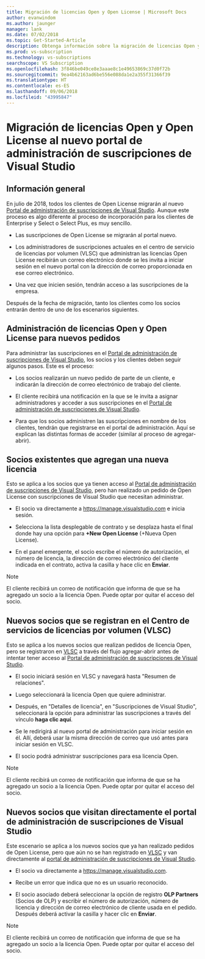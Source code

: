 ```yaml
---
title: Migración de licencias Open y Open License | Microsoft Docs
author: evanwindom
ms.author: jaunger
manager: lank
ms.date: 07/02/2018
ms.topic: Get-Started-Article
description: Obtenga información sobre la migración de licencias Open y Open License al portal de administración de suscripciones de Visual Studio.
ms.prod: vs-subscription
ms.technology: vs-subscriptions
searchscope: VS Subscription
ms.openlocfilehash: 3f846be049ce8e3aaae8c1e49653869c37d0f72b
ms.sourcegitcommit: 9ea4b62163ad6be556e088da1e2a355f31366f39
ms.translationtype: HT
ms.contentlocale: es-ES
ms.lasthandoff: 09/06/2018
ms.locfileid: "43995847"
---
```

# <a name="open-and-open-license-migration-to-the-new-visual-studio-subscriptions-administration-portal"></a>Migración de licencias Open y Open License al nuevo portal de administración de suscripciones de Visual Studio

## <a name="overview"></a>Información general

En julio de 2018, todos los clientes de Open License migrarán al nuevo [Portal de administración de suscripciones de Visual Studio](https://manage.visualstudio.com). Aunque este proceso es algo diferente al proceso de incorporación para los clientes de Enterprise y Select o Select Plus, es muy sencillo.

- Las suscripciones de Open License se migrarán al portal nuevo.

- Los administradores de suscripciones actuales en el centro de servicio de licencias por volumen (VLSC) que administran las licencias Open License recibirán un correo electrónico donde se les invita a iniciar sesión en el nuevo portal con la dirección de correo proporcionada en ese correo electrónico.

- Una vez que inicien sesión, tendrán acceso a las suscripciones de la empresa.

Después de la fecha de migración, tanto los clientes como los socios entrarán dentro de uno de los escenarios siguientes. 

## <a name="open-and-open-license-management-for-new-orders"></a>Administración de licencias Open y Open License para nuevos pedidos

Para administrar las suscripciones en el [Portal de administración de suscripciones de Visual Studio](https://manage.visualstudio.com), los socios y los clientes deben seguir algunos pasos. Este es el proceso: 

- Los socios realizarán un nuevo pedido de parte de un cliente, e indicarán la dirección de correo electrónico de trabajo del cliente.

- El cliente recibirá una notificación en la que se le invita a asignar administradores y acceder a sus suscripciones en el [Portal de administración de suscripciones de Visual Studio](https://manage.visualstudio.com).

- Para que los socios administren las suscripciones en nombre de los clientes, tendrán que registrarse en el portal de administración. Aquí se explican las distintas formas de acceder (similar al proceso de agregar-abrir). 


## <a name="existing-partners-adding-a-new-license"></a>Socios existentes que agregan una nueva licencia

Esto se aplica a los socios que ya tienen acceso al [Portal de administración de suscripciones de Visual Studio](https://manage.visualstudio.com), pero han realizado un pedido de Open License con suscripciones de Visual Studio que necesitan administrar. 

- El socio va directamente a https://manage.visualstudio.com e inicia sesión.

- Selecciona la lista desplegable de contrato y se desplaza hasta el final donde hay una opción para **+New Open License** (+Nueva Open License).

- En el panel emergente, el socio escribe el número de autorización, el número de licencia, la dirección de correo electrónico del cliente indicada en el contrato, activa la casilla y hace clic en **Enviar**.


> [!NOTE]
> El cliente recibirá un correo de notificación que informa de que se ha agregado un socio a la licencia Open. Puede optar por quitar el acceso del socio.

## <a name="new-partners-who-register-on-the-volume-licensing-service-center-vlsc"></a>Nuevos socios que se registran en el Centro de servicios de licencias por volumen (VLSC)

Esto se aplica a los nuevos socios que realizan pedidos de licencia Open, pero se registraron en [VLSC](https://www.microsoft.com/Licensing/servicecenter/default.aspx) a través del flujo agregar-abrir antes de intentar tener acceso al [Portal de administración de suscripciones de Visual Studio](https://manage.visualstudio.com). 

- El socio iniciará sesión en VLSC y navegará hasta "Resumen de relaciones". 

- Luego seleccionará la licencia Open que quiere administrar.

- Después, en "Detalles de licencia", en "Suscripciones de Visual Studio", seleccionará la opción para administrar las suscripciones a través del vínculo **haga clic aquí**.

- Se le redirigirá al nuevo portal de administración para iniciar sesión en él. Allí, deberá usar la misma dirección de correo que usó antes para iniciar sesión en VLSC.

- El socio podrá administrar suscripciones para esa licencia Open.


> [!NOTE]
> El cliente recibirá un correo de notificación que informa de que se ha agregado un socio a la licencia Open. Puede optar por quitar el acceso del socio.

## <a name="new-partners-visiting-the-visual-studio-subscriptions-administration-portal--directly"></a>Nuevos socios que visitan directamente el portal de administración de suscripciones de Visual Studio

Este escenario se aplica a los nuevos socios que ya han realizado pedidos de Open License, pero que aún no se han registrado en [VLSC](https://www.microsoft.com/Licensing/servicecenter/default.aspx) y van directamente al [portal de administración de suscripciones de Visual Studio](https://manage.visualstudio.com). 

- El socio va directamente a https://manage.visualstudio.com. 

- Recibe un error que indica que no es un usuario reconocido.

- El socio asociado deberá seleccionar la opción de registro **OLP Partners** (Socios de OLP) y escribir el número de autorización, número de licencia y dirección de correo electrónico de cliente usada en el pedido. Después deberá activar la casilla y hacer clic en **Enviar**.


> [!NOTE]
> El cliente recibirá un correo de notificación que informa de que se ha agregado un socio a la licencia Open. Puede optar por quitar el acceso del socio.